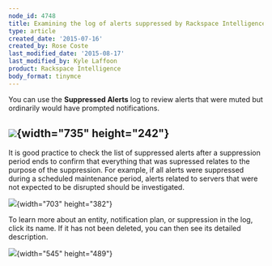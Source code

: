 ```yaml
---
node_id: 4748
title: Examining the log of alerts suppressed by Rackspace Intelligence
type: article
created_date: '2015-07-16'
created_by: Rose Coste
last_modified_date: '2015-08-17'
last_modified_by: Kyle Laffoon
product: Rackspace Intelligence
body_format: tinymce
---
```


You can use the **Suppressed Alerts** log to review alerts that were
muted but ordinarily would have prompted notifications.

![](https://8026b2e3760e2433679c-fffceaebb8c6ee053c935e8915a3fbe7.ssl.cf2.rackcdn.com/field/image/4748.1a.png){width="735" height="242"}
--------------------------------------------------------------------------------------------

It is good practice to check the list of suppressed alerts after a
suppression period ends to confirm that everything that was supressed
relates to the purpose of the suppression. For example, if all alerts
were suppressed during a scheduled maintenance period, alerts related to
servers that were not expected to be disrupted should be investigated.

![](https://8026b2e3760e2433679c-fffceaebb8c6ee053c935e8915a3fbe7.ssl.cf2.rackcdn.com/field/image/intelligence-suppression-log.png){width="703"
height="382"}

To learn more about an entity, notification plan, or suppression in the
log, click its name. If it has not been deleted, you can then see its
detailed description.

![](https://8026b2e3760e2433679c-fffceaebb8c6ee053c935e8915a3fbe7.ssl.cf2.rackcdn.com/field/image/intelligence-suppression-inactive.png){width="545"
height="489"}

